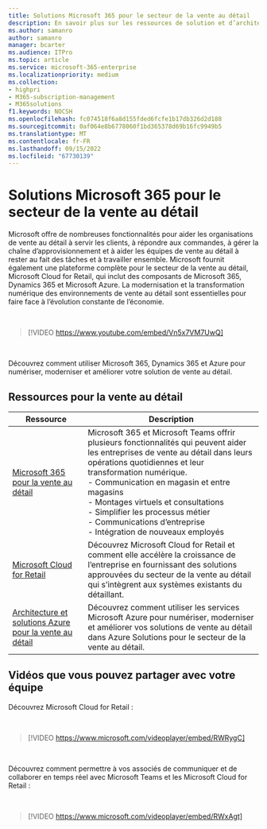 ```yaml
---
title: Solutions Microsoft 365 pour le secteur de la vente au détail
description: En savoir plus sur les ressources de solution et d’architecture pour le secteur de la vente au détail à l’aide de Microsoft 365
ms.author: samanro
author: samanro
manager: bcarter
ms.audience: ITPro
ms.topic: article
ms.service: microsoft-365-enterprise
ms.localizationpriority: medium
ms.collection:
- highpri
- M365-subscription-management
- M365solutions
f1.keywords: NOCSH
ms.openlocfilehash: fc074518f6a8d155fded6fcfe1b17db326d2d188
ms.sourcegitcommit: 0af064e8b6778060f1bd365378d69b16fc9949b5
ms.translationtype: MT
ms.contentlocale: fr-FR
ms.lasthandoff: 09/15/2022
ms.locfileid: "67730139"
---
```

# <a name="microsoft-365-solutions-for-the-retail-industry"></a>Solutions Microsoft 365 pour le secteur de la vente au détail

Microsoft offre de nombreuses fonctionnalités pour aider les organisations de vente au détail à servir les clients, à répondre aux commandes, à gérer la chaîne d’approvisionnement et à aider les équipes de vente au détail à rester au fait des tâches et à travailler ensemble. Microsoft fournit également une plateforme complète pour le secteur de la vente au détail, Microsoft Cloud for Retail, qui inclut des composants de Microsoft 365, Dynamics 365 et Microsoft Azure. La modernisation et la transformation numérique des environnements de vente au détail sont essentielles pour faire face à l’évolution constante de l’économie.

<br>

> [!VIDEO https://www.youtube.com/embed/Vn5x7VM7UwQ]

<br>

Découvrez comment utiliser Microsoft 365, Dynamics 365 et Azure pour numériser, moderniser et améliorer votre solution de vente au détail.

## <a name="resources-for-retail"></a>Ressources pour la vente au détail

|Ressource |Description  |
|---------|---------|
|[Microsoft 365 pour la vente au détail](../frontline/teams-for-retail-landing-page.md)    |  Microsoft 365 et Microsoft Teams offrir plusieurs fonctionnalités qui peuvent aider les entreprises de vente au détail dans leurs opérations quotidiennes et leur transformation numérique. <br>- Communication en magasin et entre magasins <br>- Montages virtuels et consultations <br>- Simplifier les processus métier <br>- Communications d’entreprise <br>- Intégration de nouveaux employés    |
|[Microsoft Cloud for Retail](/industry/retail/overview)  | Découvrez Microsoft Cloud for Retail et comment elle accélère la croissance de l’entreprise en fournissant des solutions approuvées du secteur de la vente au détail qui s’intègrent aux systèmes existants du détaillant.     |
|[Architecture et solutions Azure pour la vente au détail](/azure/architecture/industries/retail)| Découvrez comment utiliser les services Microsoft Azure pour numériser, moderniser et améliorer vos solutions de vente au détail dans Azure Solutions pour le secteur de la vente au détail. |

## <a name="videos-you-can-share-with-your-team"></a>Vidéos que vous pouvez partager avec votre équipe

Découvrez Microsoft Cloud for Retail :

<br>

> [!VIDEO https://www.microsoft.com/videoplayer/embed/RWRygC]

<br>

Découvrez comment permettre à vos associés de communiquer et de collaborer en temps réel avec Microsoft Teams et les Microsoft Cloud for Retail :

<br>

> [!VIDEO https://www.microsoft.com/videoplayer/embed/RWxAgt]

<br>